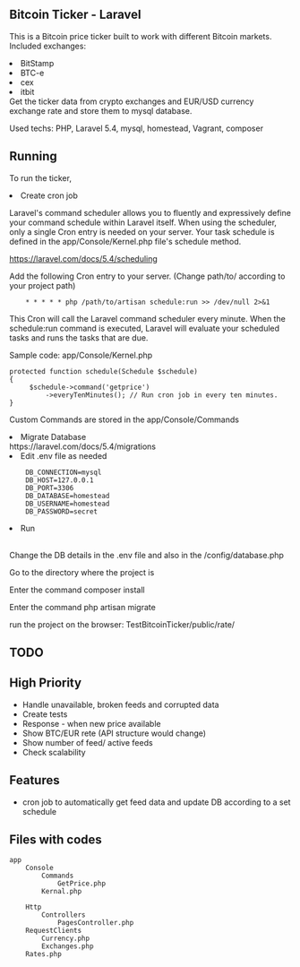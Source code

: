 ## Bitcoin Ticker - Laravel

This is a Bitcoin price ticker built to work with different Bitcoin markets. 
Included exchanges:
    <li>BitStamp</li>
    <li>BTC-e</li>
    <li>cex</li>
    <li>itbit</li>
Get the ticker data from crypto exchanges and EUR/USD currency exchange rate and store them to mysql database.  
    

Used techs:
PHP, Laravel 5.4, mysql, homestead, Vagrant, composer


## Running

To run the ticker,

 <li>Create cron job</li>

Laravel's command scheduler allows you to fluently and expressively define your command schedule within Laravel itself. When using the scheduler, only a single Cron entry is needed on your server. Your task schedule is defined in the app/Console/Kernel.php file's schedule method.

https://laravel.com/docs/5.4/scheduling

Add the following Cron entry to your server. (Change path/to/ according to your project path)

        * * * * * php /path/to/artisan schedule:run >> /dev/null 2>&1

This Cron will call the Laravel command scheduler every minute. When the schedule:run command is executed, Laravel will evaluate your scheduled tasks and runs the tasks that are due.

Sample code: app/Console/Kernel.php

    protected function schedule(Schedule $schedule)
    {
         $schedule->command('getprice')
             ->everyTenMinutes(); // Run cron job in every ten minutes.
    }
    
  
Custom Commands are stored in the app/Console/Commands

 <li>Migrate Database </li>
 https://laravel.com/docs/5.4/migrations
 
 <li>Edit .env file as needed </li>
 
        DB_CONNECTION=mysql
        DB_HOST=127.0.0.1
        DB_PORT=3306
        DB_DATABASE=homestead
        DB_USERNAME=homestead
        DB_PASSWORD=secret


 <li>Run  </li>


<br/>

Change the DB details in the .env file and also in the /config/database.php

Go to the directory where the project is

Enter the command composer install

Enter the command php artisan migrate

run the project on the browser: TestBitcoinTicker/public/rate/


## TODO

## High Priority
* Handle unavailable, broken feeds and corrupted data
* Create tests
* Response - when new price available
* Show BTC/EUR rete (API structure would change)
* Show number of feed/ active feeds
* Check scalability


## Features
* cron job to automatically get feed data and update DB according to a set schedule

## Files with codes

    app
        Console
            Commands
                GetPrice.php
            Kernal.php
            
        Http
            Controllers
                PagesController.php
        RequestClients
            Currency.php
            Exchanges.php
        Rates.php
